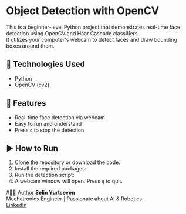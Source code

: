 # Object Detection with OpenCV

This is a beginner-level Python project that demonstrates real-time face detection using OpenCV and Haar Cascade classifiers.  
It utilizes your computer's webcam to detect faces and draw bounding boxes around them.

## 🔧 Technologies Used
- Python
- OpenCV (cv2)

## 🧠 Features
- Real-time face detection via webcam
- Easy to run and understand
- Press `q` to stop the detection

## ▶️ How to Run

1. Clone the repository or download the code.
2. Install the required packages:
3. Run the detection script:
4. A webcam window will open. Press `q` to quit.

#👩‍💻 Author
**Selin Yurtseven**  
Mechatronics Engineer | Passionate about AI & Robotics  
[LinkedIn](https://www.linkedin.com/in/selin-yurtseven-527843233)
